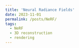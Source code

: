 ```yaml
---
title: 'Neural Radiance Fields'
date: 2023-11-01
permalink: /posts/NeRF/
tags:
  - NeRF
  - 3D reconstruction
  - rendering
---
```


